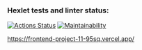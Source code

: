 ### Hexlet tests and linter status:

[![Actions Status](https://github.com/lialitoskaya/frontend-project-11/actions/workflows/hexlet-check.yml/badge.svg)](https://github.com/lialitoskaya/frontend-project-11/actions)
[![Maintainability](https://api.codeclimate.com/v1/badges/b2aa237f78422b807267/maintainability)](https://codeclimate.com/github/lialitoskaya/frontend-project-11/maintainability)

https://frontend-project-11-95sq.vercel.app/

